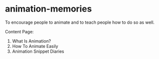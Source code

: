 # animation-memories
To encourage people to animate and to teach people how to do so as well.

Content Page:
1. What Is Animation?
2. How To Animate Easily
3. Animation Snippet Diaries
